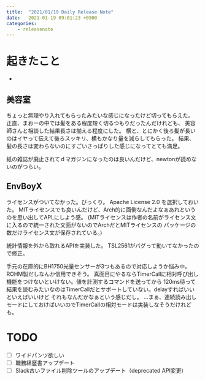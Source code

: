 ```yaml
---
title:  "2021/01/19 Daily Release Note"
date:   2021-01-19 09:01:23 +0900
categories:
	- releasenote
---
```

# 起きたこと

* 

## 美容室

ちょっと無理やり入れてもらったみたいな感じになったけど切ってもらえた。
正直、まおーの中では髪をある程度短く切るつもりだったんだけれども、
美容師さんと相談した結果長さは揃える程度にした。
横と、とにかく後ろ髪が長いのはイヤって伝えて後ろスッキリ、横もかなり量を減らしてもらった。
結果、髪の長さは変わらないのにすごいさっぱりした感じになってとても満足。

紙の雑誌が廃止されてｄマガジンになったのは良いんだけど、newtonが読めないのがつらい。

## EnvBoyX

ライセンスがついてなかった。びっくり。 Apache License 2.0 を選択しておいた。
MITライセンスでも良いんだけど、Arch的に面倒なんだよなぁあれというのを思い出してAPLにしよう感。
(MITライセンスは作者の名前がライセンス文に入るので統一された文面がないのでArchだとMITライセンスの
 パッケージの数だけライセンス文が保存されている。)

統計情報を外から取れるAPIを実装した。
TSL2561がバグって動いてなかったので修正。

手元の在庫的にBH1750光量センサーが3つもあるので対応しようか悩み中。ROHM製だしなんか信用できそう。
真面目にやるならTimerCallに相対呼び出し機能をつけないといけない。値を計測するコマンドを送ってから
120ms待って結果を読むみたいなのはTimerCallだとサポートしていない。delayすればいいといえばいいけど
それもなんだかなぁという感じだし。
…まぁ、連続読み出しモードにしておけばいいのでTimerCallの相対モードは実装しなそうだけれども。

# TODO 

- [ ] ワイドパンツ欲しい
- [ ] 職務経歴書アップデート
- [ ] Slack古いファイル削除ツールのアップデート（deprecated API変更）